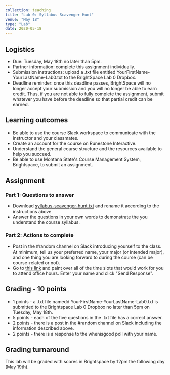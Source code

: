 ```yaml
---
collection: teaching
title: "Lab 0: Syllabus Scavenger Hunt"
venue: "May 18"
type: "Lab"
date: 2020-05-18
---
```


## Logistics
* Due: Tuesday, May 18th no later than 5pm.
* Partner information: complete this assignment individually.
* Submission instructions: upload a .txt file
entitled YourFirstName-YourLastName-Lab0.txt to the BrightSpace Lab 0 Dropbox.
* Deadline reminder: once this deadline passes, BrightSpace will no longer accept your
submission and you will no longer be able to earn credit. Thus, if you are not able to fully
complete the assignment, submit whatever you have before the deadline so that partial credit can be earned.

## Learning outcomes
* Be able to use the course Slack workspace to communicate with the instructor
	and your classmates.
* Create an account for the course on Runestone Interactive.
* Understand the general course structure and the resources available to help
	you succeed.
* Be able to use Montana State's Course Management System, Brightspace, to submit an assignment.

## Assignment
### Part 1: Questions to answer
* Download [syllabus-scavenger-hunt.txt](https://lgw2.github.io/teaching/csci127-summer-2020/labs/syllabus-scavenger-hunt.txt)
and rename it according to the instructions above.
* Answer the questions in your own words to demonstrate the you understand the course syllabus.

### Part 2: Actions to complete
* Post in the #random channel on Slack introducing yourself to the class. At
minimum, tell us your preferred name, your major (or intended major), and one
thing you are looking forward to during the course (can be course-related or
not).
* Go to [this link](http://whenisgood.net/88bqfsh) and paint over all of the time slots
that would work for you to attend office hours. Enter your name and click "Send
Response".

## Grading - 10 points
* 1 points - a .txt file namedd YourFirstName-YourLastName-Lab0.txt is submitted to the
Brightspace Lab 0 Dropbox no later than 5pm on Tuesday, May 18th.
* 5 points - each of the five questions in the .txt file has a correct answer.
* 2 points - there is a post in the #random channel on Slack including the
	information described above.
* 2 points - there is a response to the whenisgood poll with your name.

## Grading turnaround
This lab will be graded with scores in Brightspace by 12pm the following day
(May 19th).

